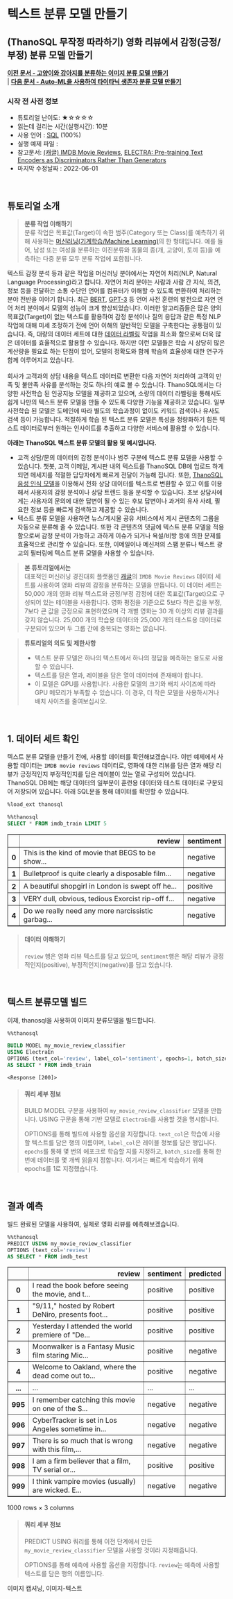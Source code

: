 # 텍스트 분류 모델 만들기

## (ThanoSQL 무작정 따라하기) 영화 리뷰에서 감정(긍정/부정) 분류 모델 만들기

**[이전 문서 - 고양이와 강아지를 분류하는 이미지 분류 모델 만들기](https://github.com/smartmind-team/thanosql-docs/blob/dowon/docs/tutorials/thanosql_ml/image/classification/image_classification_kor_lv1.md)** <br>| **[다음 문서 - Auto-ML을 사용하여 타이타닉 생존자 분류 모델 만들기](https://docs.thanosql.ai/tutorials/thanosql_ml/tabular/classification/automl_classification/)** 

### 시작 전 사전 정보

- 튜토리얼 난이도: ★☆☆☆☆
- 읽는데 걸리는 시간(실행시간): 10분
- 사용 언어 : [SQL](https://ko.wikipedia.org/wiki/SQL) (100%)
- 실행 예제 파일 : 
- 참고문서: [(캐글) IMDB Movie Reviews](https://www.kaggle.com/code/lakshmi25npathi/sentiment-analysis-of-imdb-movie-reviews/data), [ELECTRA: Pre-training Text Encoders as Discriminators Rather Than Generators](https://arxiv.org/abs/2003.10555)
- 마지막 수정날짜 : 2022-06-01

<br>

## 튜토리얼 소개
> __분류 작업 이해하기__ <br>
> 분류 작업은 목표값(Target)이 속한 범주(Category 또는 Class)를 예측하기 위해 사용하는 [머신러닝(기계학습/Machine Learning)](https://ko.wikipedia.org/wiki/%EA%B8%B0%EA%B3%84_%ED%95%99%EC%8A%B5)의 한 형태입니다. 예를 들어, 남성 또는 여성을 분류하는 이진분류와 동물의 종(개, 고양이, 토끼 등)을 예측하는 다중 분류 모두 분류 작업에 포함됩니다.

텍스트 감정 분석 등과 같은 작업을 머신러닝 분야에서는 자연어 처리(NLP, Natural Language Processing)라고 합니다. 자연어 처리 분야는 사람과 사람 간 지식, 의견, 정보 등을 전달하는 소통 수단인 언어를 컴퓨터가 이해할 수 있도록 변환하여 처리하는 분야 전반을 이야기 합니다. 최근 [BERT](https://en.wikipedia.org/wiki/BERT_(language_model)), [GPT-3](https://en.wikipedia.org/wiki/GPT-3) 등 언어 사전 훈련의 발전으로 자연 언어 처리 분야에서 모델의 성능이 크게 향상되었습니다. 이러한 알고리즘들은 많은 양의 목표값(Target)이 없는 텍스트를 활용하여 감정 분석이나 질의 응답과 같은 특정 NLP 작업에 대해 미세 조정하기 전에 언어 이해의 일반적인 모델을 구축한다는 공통점이 있습니다. 즉, 대량의 데이터 세트에 대한 [데이터 라벨링](https://en.wikipedia.org/wiki/Labeled_data) 작업을 최소화 함으로써 더욱 많은 데이터를 효율적으로 활용할 수 있습니다. 하지만 이런 모델들은 학습 시 상당히 많은 계산량을 필요로 하는 단점이 있어, 모델의 정확도와 함께 학습의 효율성에 대한 연구가 함께 이루어지고 있습니다. <br><br>
회사가 고객과의 상담 내용을 텍스트 데이터로 변환한 다음 자연어 처리하여 고객의 만족 및 불만족 사유를 분석하는 것도 하나의 예로 볼 수 있습니다. ThanoSQL에서는 다양한 사전학습 된 인공지능 모델을 제공하고 있으며, 소량의 데이터 라벨링을 통해서도 쉽게 나만의 텍스트 분류 모델을 만들 수 있도록 다양한 기능을 제공하고 있습니다. 일부 사전학습 된 모델은 도메인에 따라 별도의 학습과정이 없이도 키워드 검색이나 유사도 검색 등이 가능합니다. 적절하게 학습 된 텍스트 분류 모델은 특성을 정량화하기 힘든 텍스트 데이터로부터 원하는 인사이트를 추출하고 다양한 서비스에 활용할 수 있습니다.

__아래는 ThanoSQL 텍스트 분류 모델의 활용 및 예시입니다.__
- 고객 상담/문의 데이터의 감정 분석이나 범주 구분에 텍스트 분류 모델을 사용할 수 있습니다. 챗봇, 고객 이메일, 게시판 내의 텍스트를 ThanoSQL DB에 업로드 하게 되면 메세지를 적절한 담당자에게 빠르게 전달이 가능해 집니다. 또한, [ThanoSQL 음성 인식 모델]()을 이용해서 전화 상담 데이터를 텍스트로 변환할 수 있고 이를 이용해서 사용자의 감정 분석이나 상담 트렌드 등을 분석할 수 있습니다. 초보 상담사에게는 사용자의 문의에 대한 답변이 될 수 있는 후보 답변이나 과거의 유사 사례, 필요한 정보 등을 빠르게 검색하고 제공할 수 있습니다. 
- 텍스트 분류 모델을 사용하면 뉴스/게시물 공유 서비스에서 게시 콘텐츠의 그룹을 자동으로 분류해 줄 수 있습니다. 또한 각 콘텐츠의 댓글에 텍스트 분류 모델을 적용 함으로써 감정 분석이 가능하고 과하게 이슈가 되거나 욕설/비방 등에 의한 문제를 효율적으로 관리할 수 있습니다. 또한, 이메일이나 메신저의 스팸 분류나 텍스트 광고의 필터링에 텍스트 분류 모델을 사용할 수 있습니다. 

> __본 튜토리얼에서는__ <br>
> 대표적인 머신러닝 경진대회 플랫폼인 [캐글](https://www.kaggle.com/)의 `IMDB Movie Reviews` 데이터 세트를 사용하여 영화 리뷰의 감정을 분류하는 모델을 만듭니다. 이 데이터 세트는 50,000 개의 영화 리뷰 텍스트와 긍정/부정 감정에 대한 목표값(Target)으로 구성되어 있는 테이블을 사용합니다. 영화 평점을 기준으로 5보다 작은 값을 부정, 7보다 큰 값을 긍정으로 표현하였으며 각 개별 영화는 30 개 이상의 리뷰 결과를 갖지 않습니다. 25,000 개의 학습용 데이터와 25,000 개의 테스트용 데이터로 구분되어 있으며 두 그룹 간에 중복되는 영화는 없습니다. <br>

> __튜토리얼의 의도 및 제한사항__
> - 텍스트 분류 모델은 하나의 텍스트에서 하나의 정답을 예측하는 용도로 사용할 수 있습니다.
> - 텍스트를 담은 열과, 레이블을 담은 열이 데이터에 존재해야 합니다.
> - 이 모델은 GPU를 사용합니다. 사용한 모델의 크기와 배치 사이즈에 따라 GPU 메모리가 부족할 수 있습니다. 이 경우, 더 작은 모델을 사용하시거나 배치 사이즈를 줄여보십시오.
<br>

## 1. 데이터 세트 확인

텍스트 분류 모델을 만들기 전에, 사용할 데이터를 확인해보겠습니다. 이번 예제에서 사용할 데이터는 `IMDB movie reviews` 데이터로, 영화에 대한 리뷰를 담은 열과 해당 리뷰가 긍정적인지 부정적인지를 담은 레이블이 있는 열로 구성되어 있습니다. ThanoSQL DB에는 해당 데이터의 일부분이 훈련용 데이터와 테스트 데이터로 구분되어 저장되어 있습니다. 아래 SQL문을 통해 데이터를 확인할 수 있습니다.

```sql
%load_ext thanosql
```

```sql
%%thanosql
SELECT * FROM imdb_train LIMIT 5
```

<div>
<table border="1" class="dataframe">
  <thead>
    <tr style="text-align: right;">
      <th></th>
      <th>review</th>
      <th>sentiment</th>
    </tr>
  </thead>
  <tbody>
    <tr>
      <th>0</th>
      <td>This is the kind of movie that BEGS to be show...</td>
      <td>negative</td>
    </tr>
    <tr>
      <th>1</th>
      <td>Bulletproof is quite clearly a disposable film...</td>
      <td>negative</td>
    </tr>
    <tr>
      <th>2</th>
      <td>A beautiful shopgirl in London is swept off he...</td>
      <td>positive</td>
    </tr>
    <tr>
      <th>3</th>
      <td>VERY dull, obvious, tedious Exorcist rip-off f...</td>
      <td>negative</td>
    </tr>
    <tr>
      <th>4</th>
      <td>Do we really need any more narcissistic garbag...</td>
      <td>negative</td>
    </tr>
  </tbody>
</table>
</div>

> #### 데이터 이해하기
> 
> `review` 행은 영화 리뷰 텍스트를 담고 있으며, `sentiment`행은 해당 리뷰가 긍정적인지(positive), 부정적인지(negative)를 담고 있습니다.

<br>

## 텍스트 분류모델 빌드

이제, thanosql을 사용하여 이미지 분류모델을 빌드합니다.

```sql
%%thanosql

BUILD MODEL my_movie_review_classifier
USING ElectraEn
OPTIONS (text_col='review', label_col='sentiment', epochs=1, batch_size=4)
AS SELECT * FROM imdb_train
```

    <Response [200]>

> #### 쿼리 세부 정보
> 
> BUILD MODEL 구문을 사용하여 `my_movie_review_classifier` 모델을 만듭니다. USING 구문을 통해 기반 모델로 `ElectraEn`를 사용할 것을 명시합니다.
> 
> OPTIONS를 통해 빌드에 사용할 옵션을 지정합니다. `text_col`은 학습에 사용할 텍스트를 담은 행의 이름이며, `label_col`은 레이블 정보를 담은 행입니다. `epochs`를 통해 몇 번의 에포크로 학습할 지를 지정하고, `batch_size`를 통해 한번에 데이터를 몇 개씩 읽을지 정합니다. 여기서는 빠르게 학습하기 위해 epochs를 1로 지정했습니다.

<br>

## 결과 예측

빌드 완료된 모델을 사용하여, 실제로 영화 리뷰를 예측해보겠습니다.

```sql
%%thanosql
PREDICT USING my_movie_review_classifier
OPTIONS (text_col='review')
AS SELECT * FROM imdb_test
```

<div>
<table border="1" class="dataframe">
  <thead>
    <tr style="text-align: right;">
      <th></th>
      <th>review</th>
      <th>sentiment</th>
      <th>predicted</th>
    </tr>
  </thead>
  <tbody>
    <tr>
      <th>0</th>
      <td>I read the book before seeing the movie, and t...</td>
      <td>positive</td>
      <td>positive</td>
    </tr>
    <tr>
      <th>1</th>
      <td>"9/11," hosted by Robert DeNiro, presents foot...</td>
      <td>positive</td>
      <td>positive</td>
    </tr>
    <tr>
      <th>2</th>
      <td>Yesterday I attended the world premiere of "De...</td>
      <td>positive</td>
      <td>positive</td>
    </tr>
    <tr>
      <th>3</th>
      <td>Moonwalker is a Fantasy Music film staring Mic...</td>
      <td>positive</td>
      <td>negative</td>
    </tr>
    <tr>
      <th>4</th>
      <td>Welcome to Oakland, where the dead come out to...</td>
      <td>positive</td>
      <td>negative</td>
    </tr>
    <tr>
      <th>...</th>
      <td>...</td>
      <td>...</td>
      <td>...</td>
    </tr>
    <tr>
      <th>995</th>
      <td>I remember catching this movie on one of the S...</td>
      <td>negative</td>
      <td>negative</td>
    </tr>
    <tr>
      <th>996</th>
      <td>CyberTracker is set in Los Angeles sometime in...</td>
      <td>negative</td>
      <td>negative</td>
    </tr>
    <tr>
      <th>997</th>
      <td>There is so much that is wrong with this film,...</td>
      <td>negative</td>
      <td>negative</td>
    </tr>
    <tr>
      <th>998</th>
      <td>I am a firm believer that a film, TV serial or...</td>
      <td>positive</td>
      <td>positive</td>
    </tr>
    <tr>
      <th>999</th>
      <td>I think vampire movies (usually) are wicked. E...</td>
      <td>negative</td>
      <td>negative</td>
    </tr>
  </tbody>
</table>
<p>1000 rows × 3 columns</p>
</div>

> #### 쿼리 세부 정보
> 
> PREDICT USING 쿼리를 통해 이전 단계에서 만든 `my_movie_review_classifier` 모델을 사용할 것이라 지정해줍니다.
> 
> OPTIONS를 통해 예측에 사용할 옵션을 지정합니다. `review`는 예측에 사용할 텍스트를 담은 행의 이름입니다.


이미지 캡셔닝, 이미지-텍스트 
